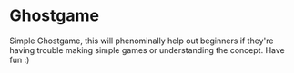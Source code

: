 # Ghostgame
Simple Ghostgame, this will phenominally help out beginners if they're having trouble making simple games or understanding the concept.
Have fun :)
